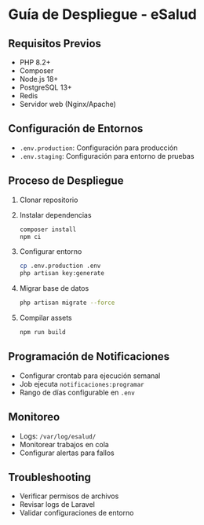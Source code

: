 # Guía de Despliegue - eSalud

## Requisitos Previos
- PHP 8.2+
- Composer
- Node.js 18+
- PostgreSQL 13+
- Redis
- Servidor web (Nginx/Apache)

## Configuración de Entornos
- `.env.production`: Configuración para producción
- `.env.staging`: Configuración para entorno de pruebas

## Proceso de Despliegue
1. Clonar repositorio
2. Instalar dependencias
   ```bash
   composer install
   npm ci
   ```

3. Configurar entorno
   ```bash
   cp .env.production .env
   php artisan key:generate
   ```

4. Migrar base de datos
   ```bash
   php artisan migrate --force
   ```

5. Compilar assets
   ```bash
   npm run build
   ```

## Programación de Notificaciones
- Configurar crontab para ejecución semanal
- Job ejecuta `notificaciones:programar`
- Rango de días configurable en `.env`

## Monitoreo
- Logs: `/var/log/esalud/`
- Monitorear trabajos en cola
- Configurar alertas para fallos

## Troubleshooting
- Verificar permisos de archivos
- Revisar logs de Laravel
- Validar configuraciones de entorno

